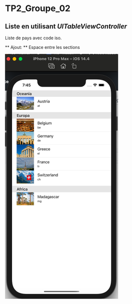 # TP2_Groupe_02
## Liste en utilisant _UITableViewController_
Liste de pays avec code iso.

** Ajout: ** Espace entre les sections


![Countries](https://github.com/mamy1310/TP2_Groupe_02/blob/main/countries.png)
